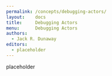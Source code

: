 ```yaml
---
permalink: /concepts/debugging-actors/
layout:    docs
title:     Debugging Actors
menu:      Debugging Actors
authors:
  - Jack R. Dunaway
editors:
  - placeholder
---
```


placeholder
